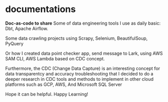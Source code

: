 # documentations
**Doc-as-code to share**
Some of data engineering tools I use as daily basic: Dbt, Apache Airflow. 

Some data crawling projects using Scrapy, Selenium, BeautifulSoup, PyQuery

Or how I created data point checker app, send message to Lark, using AWS SAM CLI, AWS Lambda based on CDC concept.

Furthermore, the CDC (Change Data Capture) is an interesting concept for data transparentcy and accuracy troubleshooting that I decided to do a deeper research in CDC tools and methods to implement in other cloud platforms such as GCP, AWS, And Microsoft SQL Server 

Hope it can be helpful. Happy Learning! 
